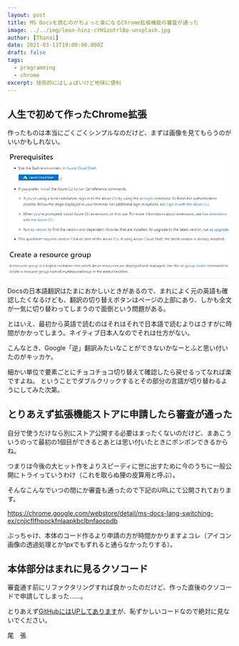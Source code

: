 ```yaml
---
layout: post
title: MS Docsを読むのがちょっと楽になるChrome拡張機能の審査が通った
image: ../../img/leon-hinz-cYHSzotrlBo-unsplash.jpg
author: [Thanai]
date: 2021-03-11T19:00:00.000Z
draft: false
tags:
  - programming
  - chrome
excerpt: 技術的にはしょぼいけど地味に便利
---
```


## 人生で初めて作ったChrome拡張

作ったものは本当にごくごくシンプルなのだけど、まずは画像を見てもらうのがいいかもしれない。

![img](../../img/2021/03/docs-lang-switching-extention.gif)

Docsの日本語翻訳はたまにおかしいときがあるので、まれによく元の英語も確認したくなるけども、翻訳の切り替えボタンはページの上部にあり、しかも全文が一気に切り替わってしまうので面倒という問題がある。

とはいえ、最初から英語で読むのはそれはそれで日本語で読むよりはさすがに時間がかかってしまう。ネイティブ日本人なのでそれは仕方がない。

こんなとき、Google「逆」翻訳みたいなことができないかなーとふと思い付いたのがキッカケ。

細かい単位で要素ごとにチョコチョコ切り替えて確認したら戻せるってなれば楽ですよね。
ということでダブルクリックするとその部分の言語が切り替わるようにしてみた次第。

## とりあえず拡張機能ストアに申請したら審査が通った

自分で使うだけなら別にストア公開する必要はまったくないのだけど、まあこういうのって最初の1個目ができるとあとは思い付いたときにポンポンできるからね。

つまりは今後の大ヒット作をよりスピーディに世に出すために今のうちに一般公開にトライっていうわけ（これを取らぬ狸の皮算用と呼ぶ）。

そんなこんなでいつの間にか審査も通ったので下記のURLにて公開されております。

https://chrome.google.com/webstore/detail/ms-docs-lang-switching-ex/cnjicflfhpockfnlaapkbclbnfaocpdb

ぶっちゃけ、本体のコード作るより申請の方が時間かかりますよコレ（アイコン画像の透過処理とか1pxでもずれると通らなかったりする）。

## 本体部分はまれに見るクソコード

審査通す前にリファクタリングすれば良かったのだけど、作った直後のクソコードで申請してしまった……。

とりあえず[GitHubにはUPしてあります](https://github.com/thanaism/ms-docs-lang-switching-chrome-extenstion)が、恥ずかしいコードなので絶対に見ないでください。

尾　張
